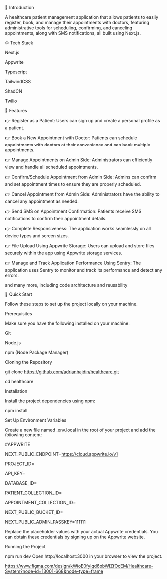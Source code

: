 🤖 Introduction


A healthcare patient management application that allows patients to easily register, book, and manage their appointments with doctors, featuring administrative tools for scheduling, confirming, and canceling appointments, along with SMS notifications, all built using Next.js.


⚙️ Tech Stack


Next.js

Appwrite

Typescript

TailwindCSS

ShadCN

Twilio


🔋 Features


👉 Register as a Patient: Users can sign up and create a personal profile as a patient.

👉 Book a New Appointment with Doctor: Patients can schedule appointments with doctors at their convenience and can book multiple appointments.

👉 Manage Appointments on Admin Side: Administrators can efficiently view and handle all scheduled appointments.

👉 Confirm/Schedule Appointment from Admin Side: Admins can confirm and set appointment times to ensure they are properly scheduled.

👉 Cancel Appointment from Admin Side: Administrators have the ability to cancel any appointment as needed.

👉 Send SMS on Appointment Confirmation: Patients receive SMS notifications to confirm their appointment details.

👉 Complete Responsiveness: The application works seamlessly on all device types and screen sizes.

👉 File Upload Using Appwrite Storage: Users can upload and store files securely within the app using Appwrite storage services.

👉 Manage and Track Application Performance Using Sentry: The application uses Sentry to monitor and track its performance and detect any errors.

and many more, including code architecture and reusability

🤸 Quick Start


Follow these steps to set up the project locally on your machine.

Prerequisites


Make sure you have the following installed on your machine:

Git

Node.js

npm (Node Package Manager)

Cloning the Repository

git clone https://github.com/adrianhajdin/healthcare.git

cd healthcare

Installation

Install the project dependencies using npm:

npm install

Set Up Environment Variables

Create a new file named .env.local in the root of your project and add the following content:

#APPWRITE

NEXT_PUBLIC_ENDPOINT=https://cloud.appwrite.io/v1

PROJECT_ID=

API_KEY=

DATABASE_ID=

PATIENT_COLLECTION_ID=

APPOINTMENT_COLLECTION_ID=

NEXT_PUBLIC_BUCKET_ID=

NEXT_PUBLIC_ADMIN_PASSKEY=111111

Replace the placeholder values with your actual Appwrite credentials. You can obtain these credentials by signing up on the Appwrite website.

Running the Project

npm run dev
Open http://localhost:3000 in your browser to view the project.




https://www.figma.com/design/kWioE0fyIqd6pbWIZfOcEM/Healthcare-System?node-id=13001-668&node-type=frame
